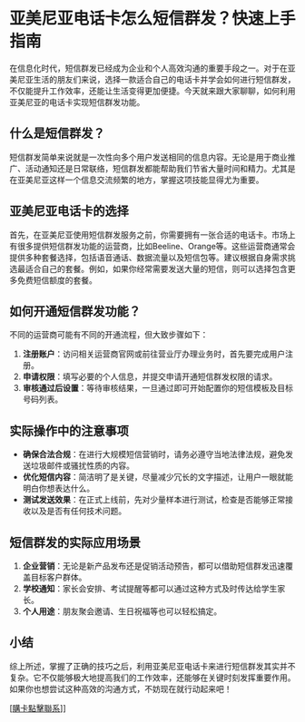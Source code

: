 # 亚美尼亚电话卡怎么短信群发？快速上手指南

在信息化时代，短信群发已经成为企业和个人高效沟通的重要手段之一。对于在亚美尼亚生活的朋友们来说，选择一款适合自己的电话卡并学会如何进行短信群发，不仅能提升工作效率，还能让生活变得更加便捷。今天就来跟大家聊聊，如何利用亚美尼亚的电话卡实现短信群发功能。

## 什么是短信群发？

短信群发简单来说就是一次性向多个用户发送相同的信息内容。无论是用于商业推广、活动通知还是日常联络，短信群发都能帮助我们节省大量时间和精力。尤其是在亚美尼亚这样一个信息交流频繁的地方，掌握这项技能显得尤为重要。

## 亚美尼亚电话卡的选择

首先，在亚美尼亚使用短信群发服务之前，你需要拥有一张合适的电话卡。市场上有很多提供短信群发功能的运营商，比如Beeline、Orange等。这些运营商通常会提供多种套餐选择，包括语音通话、数据流量以及短信包等。建议根据自身需求挑选最适合自己的套餐。例如，如果你经常需要发送大量的短信，则可以选择包含更多免费短信额度的套餐。

## 如何开通短信群发功能？

不同的运营商可能有不同的开通流程，但大致步骤如下：

1. **注册账户**：访问相关运营商官网或前往营业厅办理业务时，首先要完成用户注册。
2. **申请权限**：填写必要的个人信息，并提交申请开通短信群发权限的请求。
3. **审核通过后设置**：等待审核结果，一旦通过即可开始配置你的短信模板及目标号码列表。

## 实际操作中的注意事项

- **确保合法合规**：在进行大规模短信营销时，请务必遵守当地法律法规，避免发送垃圾邮件或骚扰性质的内容。
- **优化短信内容**：简洁明了是关键，尽量减少冗长的文字描述，让用户一眼就能明白你想表达什么。
- **测试发送效果**：在正式上线前，先对少量样本进行测试，检查是否能够正常接收以及是否有任何技术问题。

## 短信群发的实际应用场景

1. **企业营销**：无论是新产品发布还是促销活动预告，都可以借助短信群发迅速覆盖目标客户群体。
2. **学校通知**：家长会安排、考试提醒等都可以通过这种方式及时传达给学生家长。
3. **个人用途**：朋友聚会邀请、生日祝福等也可以轻松搞定。

## 小结

综上所述，掌握了正确的技巧之后，利用亚美尼亚电话卡来进行短信群发其实并不复杂。它不仅能够极大地提高我们的工作效率，还能够在关键时刻发挥重要作用。如果你也想尝试这种高效的沟通方式，不妨现在就行动起来吧！

[[購卡點擊聯系](https://t.me/s/esim1088)]]